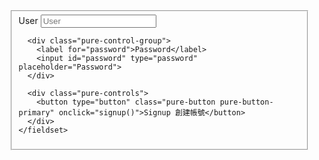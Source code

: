 <div class="content">
  <div style="width:50vw; margin-top:10vh">
  <form class="pure-form pure-form-aligned"> 
    <fieldset>
      <div class="pure-control-group">
        <label for="user">User</label>
        <input id="user" type="text" placeholder="User">
      </div>

      <div class="pure-control-group">
        <label for="password">Password</label>
        <input id="password" type="password" placeholder="Password">
      </div>

      <div class="pure-controls">
        <button type="button" class="pure-button pure-button-primary" onclick="signup()">Signup 創建帳號</button>
      </div>
    </fieldset>
  </form>     
  </div>
</div>

<script>

function signup() {
  var userBox = document.getElementById("user");
  var passwordBox = document.getElementById("password");
  ajaxPost("/signup", {user:userBox.value, password:passwordBox.value});
}
</script>